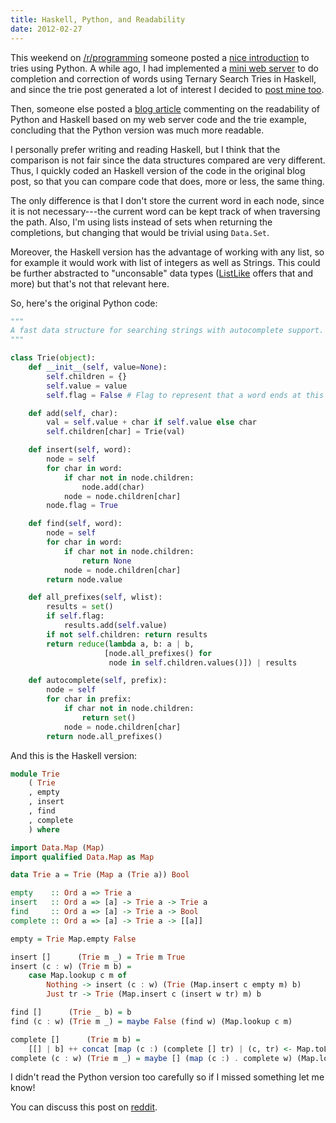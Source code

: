 ```yaml
---
title: Haskell, Python, and Readability
date: 2012-02-27
---
```


This weekend on [/r/programming](http://www.reddit.com/r/programming) someone
posted a [nice
introduction](http://v1v3kn.tumblr.com/post/18238156967/roll-your-own-autocomplete-solution-using-tries)
to tries using Python. A while ago, I had implemented a [mini web
server](https://github.com/bitonic/suggest) to do completion and correction of
words using Ternary Search Tries in Haskell, and since the trie post generated a
lot of interest I decided to [post mine
too](http://www.reddit.com/r/programming/comments/q5dz2/roll_your_own_fast_completion_and_correction/).

Then, someone else posted a
[blog article](http://www.reddit.com/r/programming/comments/q5dz2/roll_your_own_fast_completion_and_correction/c3v6ruo)
commenting on the readability of Python and Haskell based on my web server code
and the trie example, concluding that the Python version was much more readable.

I personally prefer writing and reading Haskell, but I think that the comparison
is not fair since the data structures compared are very different. Thus, I
quickly coded an Haskell version of the code in the original blog post, so that
you can compare code that does, more or less, the same thing.

The only difference is that I don't store the current word in each node, since
it is not necessary---the current word can be kept track of when traversing the
path. Also, I'm using lists instead of sets when returning the completions, but
changing that would be trivial using `Data.Set`.

Moreover, the Haskell version has the advantage of working with any list, so for
example it would work with list of integers as well as Strings.  This could be
further abstracted to "unconsable" data types
([ListLike](http://hackage.haskell.org/package/ListLike) offers that and more)
but that's not that relevant here.

So, here's the original Python code:

```python
"""
A fast data structure for searching strings with autocomplete support.
"""

class Trie(object):
    def __init__(self, value=None):
        self.children = {}
        self.value = value
        self.flag = False # Flag to represent that a word ends at this node

    def add(self, char):
        val = self.value + char if self.value else char
        self.children[char] = Trie(val)

    def insert(self, word):
        node = self
        for char in word:
            if char not in node.children:
                node.add(char)
            node = node.children[char]
        node.flag = True

    def find(self, word):
        node = self
        for char in word:
            if char not in node.children:
                return None
            node = node.children[char]
        return node.value

    def all_prefixes(self, wlist):
        results = set()
        if self.flag:
            results.add(self.value)
        if not self.children: return results
        return reduce(lambda a, b: a | b,
                     [node.all_prefixes() for
                      node in self.children.values()]) | results

    def autocomplete(self, prefix):
        node = self
        for char in prefix:
            if char not in node.children:
                return set()
            node = node.children[char]
        return node.all_prefixes()
```

And this is the Haskell version:

```haskell
module Trie
    ( Trie
    , empty
    , insert
    , find
    , complete
    ) where

import Data.Map (Map)
import qualified Data.Map as Map

data Trie a = Trie (Map a (Trie a)) Bool

empty    :: Ord a => Trie a
insert   :: Ord a => [a] -> Trie a -> Trie a
find     :: Ord a => [a] -> Trie a -> Bool
complete :: Ord a => [a] -> Trie a -> [[a]]

empty = Trie Map.empty False

insert []      (Trie m _) = Trie m True
insert (c : w) (Trie m b) =
    case Map.lookup c m of
        Nothing -> insert (c : w) (Trie (Map.insert c empty m) b)
        Just tr -> Trie (Map.insert c (insert w tr) m) b

find []      (Trie _ b) = b
find (c : w) (Trie m _) = maybe False (find w) (Map.lookup c m)

complete []      (Trie m b) =
    [[] | b] ++ concat [map (c :) (complete [] tr) | (c, tr) <- Map.toList m]
complete (c : w) (Trie m _) = maybe [] (map (c :) . complete w) (Map.lookup c m)
```

I didn't read the Python version too carefully so if I missed something let me
know!

You can discuss this post on
[reddit](http://www.reddit.com/r/programming/comments/q80nh/haskell_python_and_readability/).
